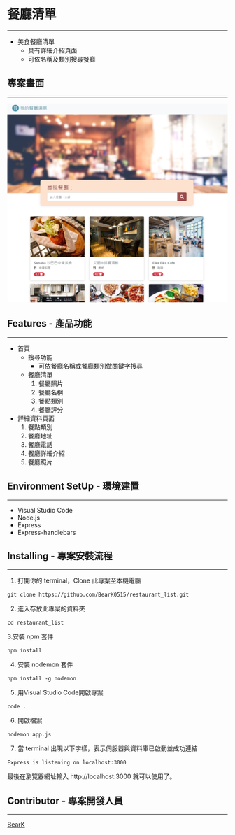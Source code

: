 # 餐廳清單
---
+ 美食餐廳清單
  + 具有詳細介紹頁面
  + 可依名稱及類別搜尋餐廳

## 專案畫面
---
![餐廳清單](https://github.com/BearK0515/restaurant_list/blob/main/%E9%A4%90%E5%BB%B3%E6%B8%85%E5%96%AE.jpg)

## Features - 產品功能
---
+ 首頁
  - 搜尋功能
    + 可依餐廳名稱或餐廳類別做關鍵字搜尋
  - 餐廳清單
    1. 餐廳照片
    2. 餐廳名稱
    3. 餐點類別
    4. 餐廳評分
+ 詳細資料頁面
  1. 餐點類別
  2. 餐廳地址
  3. 餐廳電話
  4. 餐廳詳細介紹
  5. 餐廳照片

## Environment SetUp - 環境建置
---
+ Visual Studio Code
+ Node.js
+ Express
+ Express-handlebars
## Installing - 專案安裝流程
---
1. 打開你的 terminal，Clone 此專案至本機電腦
```
git clone https://github.com/BearK0515/restaurant_list.git
```
2. 進入存放此專案的資料夾
```
cd restaurant_list
```
3.安裝 npm 套件
```
npm install
```
4. 安裝 nodemon 套件
```
npm install -g nodemon
```
5. 用Visual Studio Code開啟專案
```
code .
```
6. 開啟檔案
```
nodemon app.js
```
7. 當 terminal 出現以下字樣，表示伺服器與資料庫已啟動並成功連結
```
Express is listening on localhost:3000
```
最後在瀏覽器網址輸入 http://localhost:3000 就可以使用了。

## Contributor - 專案開發人員
---
[BearK](https://github.com/BearK0515)
